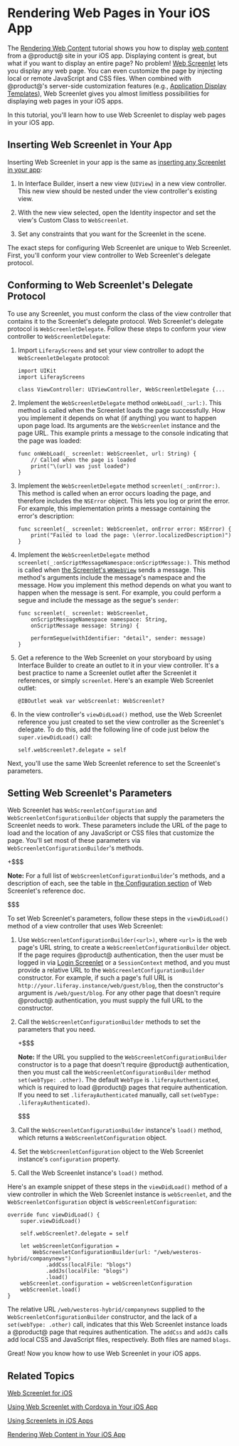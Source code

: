 # Rendering Web Pages in Your iOS App [](id=rendering-web-pages-in-your-ios-app)

The 
[Rendering Web Content](/develop/tutorials/-/knowledge_base/7-0/rendering-web-content-in-your-ios-app) 
tutorial shows you how to display 
[web content](/discover/portal/-/knowledge_base/7-0/creating-web-content) 
from a @product@ site in your iOS app. Displaying content is great, but what if 
you want to display an entire page? No problem! 
[Web Screenlet](/develop/reference/-/knowledge_base/7-0/web-screenlet-for-ios) 
lets you display any web page. You can even customize the page by injecting 
local or remote JavaScript and CSS files. When combined with @product@'s 
server-side customization features (e.g., 
[Application Display Templates](/discover/portal/-/knowledge_base/7-0/styling-apps-with-application-display-templates)), 
Web Screenlet gives you almost limitless possibilities for displaying web pages 
in your iOS apps. 

In this tutorial, you'll learn how to use Web Screenlet to display web pages in 
your iOS app. 

## Inserting Web Screenlet in Your App [](id=inserting-web-screenlet-in-your-app)

Inserting Web Screenlet in your app is the same as 
[inserting any Screenlet in your app](/develop/tutorials/-/knowledge_base/7-0/using-screenlets-in-ios-apps#inserting-and-configuring-screenlets-in-ios-apps): 

1.  In Interface Builder, insert a new view (`UIView`) in a new view controller. 
    This new view should be nested under the view controller's existing view. 

2.  With the new view selected, open the Identity inspector and set the view's 
    Custom Class to `WebScreenlet`. 

3.  Set any constraints that you want for the Screenlet in the scene. 

The exact steps for configuring Web Screenlet are unique to Web Screenlet. 
First, you'll conform your view controller to Web Screenlet's delegate protocol. 

## Conforming to Web Screenlet's Delegate Protocol [](id=conforming-to-web-screenlets-delegate-protocol)

To use any Screenlet, you must conform the class of the view controller that 
contains it to the Screenlet's delegate protocol. Web Screenlet's delegate 
protocol is `WebScreenletDelegate`. Follow these steps to conform your view 
controller to `WebScreenletDelegate`: 

1.  Import `LiferayScreens` and set your view controller to adopt the 
    `WebScreenletDelegate` protocol: 

        import UIKit
        import LiferayScreens

        class ViewController: UIViewController, WebScreenletDelegate {...

2.  Implement the `WebScreenletDelegate` method `onWebLoad(_:url:)`. This method 
    is called when the Screenlet loads the page successfully. How you implement 
    it depends on what (if anything) you want to happen upon page load. Its 
    arguments are the `WebScreenlet` instance and the page URL. This example 
    prints a message to the console indicating that the page was loaded: 

        func onWebLoad(_ screenlet: WebScreenlet, url: String) {
            // Called when the page is loaded
            print("\(url) was just loaded")
        }

3.  Implement the `WebScreenletDelegate` method `screenlet(_:onError:)`. This 
    method is called when an error occurs loading the page, and therefore 
    includes the `NSError` object. This lets you log or print the error. For 
    example, this implementation prints a message containing the error's 
    description: 

        func screenlet(_ screenlet: WebScreenlet, onError error: NSError) {
            print("Failed to load the page: \(error.localizedDescription)")
        }

4.  Implement the `WebScreenletDelegate` method 
    `screenlet(_:onScriptMessageNamespace:onScriptMessage:)`. This method is 
    called when 
    [the Screenlet's `WKWebView`](https://developer.apple.com/documentation/webkit/wkwebview) 
    sends a message. This method's arguments include the message's namespace and 
    the message. How you implement this method depends on what you want to 
    happen when the message is sent. For example, you could perform a segue and 
    include the message as the segue's `sender`: 

        func screenlet(_ screenlet: WebScreenlet,
            onScriptMessageNamespace namespace: String,
            onScriptMessage message: String) {

            performSegue(withIdentifier: "detail", sender: message)
        }

5.  Get a reference to the Web Screenlet on your storyboard by using Interface 
    Builder to create an outlet to it in your view controller. It's a best 
    practice to name a Screenlet outlet after the Screenlet it references, or 
    simply `screenlet`. Here's an example Web Screenlet outlet: 

        @IBOutlet weak var webScreenlet: WebScreenlet?

6.  In the view controller's `viewDidLoad()` method, use the Web Screenlet 
    reference you just created to set the view controller as the Screenlet's 
    delegate. To do this, add the following line of code just below the 
    `super.viewDidLoad()` call: 

        self.webScreenlet?.delegate = self

Next, you'll use the same Web Screenlet reference to set the Screenlet's 
parameters. 

## Setting Web Screenlet's Parameters [](id=setting-web-screenlets-parameters)

Web Screenlet has `WebScreenletConfiguration` and 
`WebScreenletConfigurationBuilder` objects that supply the parameters the 
Screenlet needs to work. These parameters include the URL of the page to load 
and the location of any JavaScript or CSS files that customize the page. You'll 
set most of these parameters via `WebScreenletConfigurationBuilder`'s methods. 

+$$$

**Note:** For a full list of `WebScreenletConfigurationBuilder`'s methods, and a 
description of each, see the table in 
[the Configuration section](/develop/reference/-/knowledge_base/7-0/web-screenlet-for-ios#configuration) 
of Web Screenlet's reference doc. 

$$$

To set Web Screenlet's parameters, follow these steps in the `viewDidLoad()` 
method of a view controller that uses Web Screenlet: 

1.  Use `WebScreenletConfigurationBuilder(<url>)`, where `<url>` is the web 
    page's URL string, to create a `WebScreenletConfigurationBuilder` object. If 
    the page requires @product@ authentication, then the user must be logged in 
    via 
    [Login Screenlet](/develop/reference/-/knowledge_base/7-0/loginscreenlet-for-ios) 
    or a `SessionContext` method, and you must provide a relative URL to the 
    `WebScreenletConfigurationBuilder` constructor. For example, if such a 
    page's full URL is `http://your.liferay.instance/web/guest/blog`, then the 
    constructor's argument is `/web/guest/blog`. For any other page that doesn't 
    require @product@ authentication, you must supply the full URL to the 
    constructor. 

2.  Call the `WebScreenletConfigurationBuilder` methods to set the parameters 
    that you need. 

    +$$$

    **Note:** If the URL you supplied to the `WebScreenletConfigurationBuilder` 
    constructor is to a page that doesn't require @product@ authentication, then 
    you must call the `WebScreenletConfigurationBuilder` method 
    `set(webType: .other)`. The default `WebType` is `.liferayAuthenticated`, 
    which is required to load @product@ pages that require authentication. If 
    you need to set `.liferayAuthenticated` manually, call 
    `set(webType: .liferayAuthenticated)`. 

    $$$

3.  Call the `WebScreenletConfigurationBuilder` instance's `load()` method, 
    which returns a `WebScreenletConfiguration` object. 

4.  Set the `WebScreenletConfiguration` object to the Web Screenlet instance's 
    `configuration` property. 

5.  Call the Web Screenlet instance's `load()` method. 

Here's an example snippet of these steps in the `viewDidLoad()` method of a view 
controller in which the Web Screenlet instance is `webScreenlet`, and the 
`WebScreenletConfiguration` object is `webScreenletConfiguration`: 

    override func viewDidLoad() {
        super.viewDidLoad()

        self.webScreenlet?.delegate = self

        let webScreenletConfiguration = 
            WebScreenletConfigurationBuilder(url: "/web/westeros-hybrid/companynews")
                .addCss(localFile: "blogs")
                .addJs(localFile: "blogs")
                .load()
        webScreenlet.configuration = webScreenletConfiguration
        webScreenlet.load()
    }

The relative URL `/web/westeros-hybrid/companynews` supplied to the 
`WebScreenletConfigurationBuilder` constructor, and the lack of a 
`set(webType: .other)` call, indicates that this Web Screenlet instance loads a 
@product@ page that requires authentication. The `addCss` and `addJs` calls add 
local CSS and JavaScript files, respectively. Both files are named `blogs`. 

Great! Now you know how to use Web Screenlet in your iOS apps. 

## Related Topics [](id=related-topics)

[Web Screenlet for iOS](/develop/reference/-/knowledge_base/7-0/web-screenlet-for-ios)

[Using Web Screenlet with Cordova in Your iOS App](/develop/tutorials/-/knowledge_base/7-0/using-web-screenlet-with-cordova-in-your-ios-app)

[Using Screenlets in iOS Apps](/develop/tutorials/-/knowledge_base/7-0/using-screenlets-in-ios-apps)

[Rendering Web Content in Your iOS App](/develop/tutorials/-/knowledge_base/7-0/rendering-web-content-in-your-ios-app)
